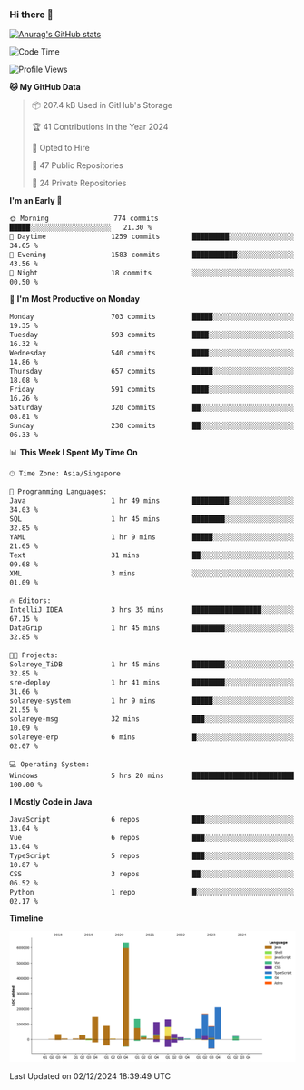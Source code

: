 ### Hi there 👋

[![Anurag's GitHub stats](https://github-readme-stats.vercel.app/api?username=xiumu2017&show_icons=true&theme=radical)](https://github.com/anuraghazra/github-readme-stats)

<!--
**xiumu2017/xiumu2017** is a ✨ _special_ ✨ repository because its `README.md` (this file) appears on your GitHub profile.

Here are some ideas to get you started:

- 🔭 I’m currently working on ...
- 🌱 I’m currently learning ...
- 👯 I’m looking to collaborate on ...
- 🤔 I’m looking for help with ...
- 💬 Ask me about ...
- 📫 How to reach me: ...
- 😄 Pronouns: ...
- ⚡ Fun fact: ...
-->

<!--START_SECTION:waka-->
![Code Time](http://img.shields.io/badge/Code%20Time-2%2C489%20hrs%2028%20mins-blue)

![Profile Views](http://img.shields.io/badge/Profile%20Views-0-blue)

**🐱 My GitHub Data** 

> 📦 207.4 kB Used in GitHub's Storage 
 > 
> 🏆 41 Contributions in the Year 2024
 > 
> 💼 Opted to Hire
 > 
> 📜 47 Public Repositories 
 > 
> 🔑 24 Private Repositories 
 > 
**I'm an Early 🐤** 

```text
🌞 Morning                774 commits         █████░░░░░░░░░░░░░░░░░░░░   21.30 % 
🌆 Daytime                1259 commits        █████████░░░░░░░░░░░░░░░░   34.65 % 
🌃 Evening                1583 commits        ███████████░░░░░░░░░░░░░░   43.56 % 
🌙 Night                  18 commits          ░░░░░░░░░░░░░░░░░░░░░░░░░   00.50 % 
```
📅 **I'm Most Productive on Monday** 

```text
Monday                   703 commits         █████░░░░░░░░░░░░░░░░░░░░   19.35 % 
Tuesday                  593 commits         ████░░░░░░░░░░░░░░░░░░░░░   16.32 % 
Wednesday                540 commits         ████░░░░░░░░░░░░░░░░░░░░░   14.86 % 
Thursday                 657 commits         █████░░░░░░░░░░░░░░░░░░░░   18.08 % 
Friday                   591 commits         ████░░░░░░░░░░░░░░░░░░░░░   16.26 % 
Saturday                 320 commits         ██░░░░░░░░░░░░░░░░░░░░░░░   08.81 % 
Sunday                   230 commits         ██░░░░░░░░░░░░░░░░░░░░░░░   06.33 % 
```


📊 **This Week I Spent My Time On** 

```text
🕑︎ Time Zone: Asia/Singapore

💬 Programming Languages: 
Java                     1 hr 49 mins        █████████░░░░░░░░░░░░░░░░   34.03 % 
SQL                      1 hr 45 mins        ████████░░░░░░░░░░░░░░░░░   32.85 % 
YAML                     1 hr 9 mins         █████░░░░░░░░░░░░░░░░░░░░   21.65 % 
Text                     31 mins             ██░░░░░░░░░░░░░░░░░░░░░░░   09.68 % 
XML                      3 mins              ░░░░░░░░░░░░░░░░░░░░░░░░░   01.09 % 

🔥 Editors: 
IntelliJ IDEA            3 hrs 35 mins       █████████████████░░░░░░░░   67.15 % 
DataGrip                 1 hr 45 mins        ████████░░░░░░░░░░░░░░░░░   32.85 % 

🐱‍💻 Projects: 
Solareye_TiDB            1 hr 45 mins        ████████░░░░░░░░░░░░░░░░░   32.85 % 
sre-deploy               1 hr 41 mins        ████████░░░░░░░░░░░░░░░░░   31.66 % 
solareye-system          1 hr 9 mins         █████░░░░░░░░░░░░░░░░░░░░   21.55 % 
solareye-msg             32 mins             ███░░░░░░░░░░░░░░░░░░░░░░   10.09 % 
solareye-erp             6 mins              █░░░░░░░░░░░░░░░░░░░░░░░░   02.07 % 

💻 Operating System: 
Windows                  5 hrs 20 mins       █████████████████████████   100.00 % 
```

**I Mostly Code in Java** 

```text
JavaScript               6 repos             ███░░░░░░░░░░░░░░░░░░░░░░   13.04 % 
Vue                      6 repos             ███░░░░░░░░░░░░░░░░░░░░░░   13.04 % 
TypeScript               5 repos             ███░░░░░░░░░░░░░░░░░░░░░░   10.87 % 
CSS                      3 repos             ██░░░░░░░░░░░░░░░░░░░░░░░   06.52 % 
Python                   1 repo              █░░░░░░░░░░░░░░░░░░░░░░░░   02.17 % 
```



**Timeline**

![Lines of Code chart](https://raw.githubusercontent.com/xiumu2017/xiumu2017/main/assets/bar_graph.png)


 Last Updated on 02/12/2024 18:39:49 UTC
<!--END_SECTION:waka-->

